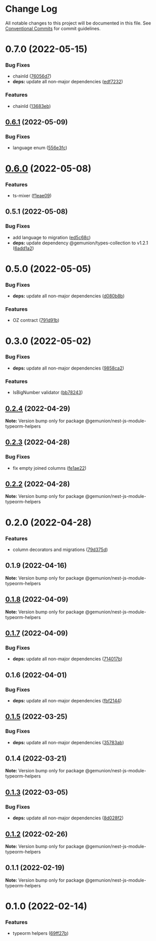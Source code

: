 # Change Log

All notable changes to this project will be documented in this file.
See [Conventional Commits](https://conventionalcommits.org) for commit guidelines.

# 0.7.0 (2022-05-15)


### Bug Fixes

* chainId ([76056d7](https://github.com/gemunion/nestjs-packages/commit/76056d7578a08cbb6aabb7dc6b52eea82b8a6525))
* **deps:** update all non-major dependencies ([edf7232](https://github.com/gemunion/nestjs-packages/commit/edf72324387865788d598c0496366ff317456ae5))


### Features

* chainId ([13683eb](https://github.com/gemunion/nestjs-packages/commit/13683eb552815143ec63a4d5f702e4e37ca25576))





## [0.6.1](https://github.com/gemunion/nestjs-packages/compare/@gemunion/nest-js-module-typeorm-helpers@0.6.0...@gemunion/nest-js-module-typeorm-helpers@0.6.1) (2022-05-09)


### Bug Fixes

* language enum ([556e3fc](https://github.com/gemunion/nestjs-packages/commit/556e3fc35e4960f8cabf912f3a6abbf99d6da23d))





# [0.6.0](https://github.com/gemunion/nestjs-packages/compare/@gemunion/nest-js-module-typeorm-helpers@0.5.1...@gemunion/nest-js-module-typeorm-helpers@0.6.0) (2022-05-08)


### Features

* ts-mixer ([f1eae09](https://github.com/gemunion/nestjs-packages/commit/f1eae0929d241ec8f405d3a804e21f191c1d5598))





## 0.5.1 (2022-05-08)


### Bug Fixes

* add language to migration ([ed5c68c](https://github.com/gemunion/nestjs-packages/commit/ed5c68c02cdcd8f73c47309bd8b894d5cd81d502))
* **deps:** update dependency @gemunion/types-collection to v1.2.1 ([6add1a2](https://github.com/gemunion/nestjs-packages/commit/6add1a23199c6e106ce166b47337407c0a9b4b72))





# 0.5.0 (2022-05-05)


### Bug Fixes

* **deps:** update all non-major dependencies ([d080b8b](https://github.com/gemunion/nestjs-packages/commit/d080b8b529d921a6912253fd9e9a5a39c17e459b))


### Features

* OZ contract ([791d91b](https://github.com/gemunion/nestjs-packages/commit/791d91bba1c5c3b08f343d838d70125920da3c1b))





# 0.3.0 (2022-05-02)


### Bug Fixes

* **deps:** update all non-major dependencies ([9858ca2](https://github.com/gemunion/nestjs-packages/commit/9858ca2fa56fb8545fd7096ed648897f427d4851))


### Features

* IsBigNumber validator ([bb78243](https://github.com/gemunion/nestjs-packages/commit/bb782437af0ef7914b1381b61447ddd732017b87))





## [0.2.4](https://github.com/gemunion/nestjs-packages/compare/@gemunion/nest-js-module-typeorm-helpers@0.2.3...@gemunion/nest-js-module-typeorm-helpers@0.2.4) (2022-04-29)

**Note:** Version bump only for package @gemunion/nest-js-module-typeorm-helpers





## [0.2.3](https://github.com/gemunion/nestjs-packages/compare/@gemunion/nest-js-module-typeorm-helpers@0.2.2...@gemunion/nest-js-module-typeorm-helpers@0.2.3) (2022-04-28)


### Bug Fixes

* fix empty joined columns ([fe1ae22](https://github.com/gemunion/nestjs-packages/commit/fe1ae220149bcfa078b9f63c4e95c6091c3ac99a))





## [0.2.2](https://github.com/gemunion/nestjs-packages/compare/@gemunion/nest-js-module-typeorm-helpers@0.2.0...@gemunion/nest-js-module-typeorm-helpers@0.2.2) (2022-04-28)

**Note:** Version bump only for package @gemunion/nest-js-module-typeorm-helpers





# 0.2.0 (2022-04-28)


### Features

* column decorators and migrations ([79d375d](https://github.com/gemunion/nestjs-packages/commit/79d375de101052cca5f2ab3b9f8a1498365ae92a))





## 0.1.9 (2022-04-16)

**Note:** Version bump only for package @gemunion/nest-js-module-typeorm-helpers





## [0.1.8](https://github.com/gemunion/nestjs-packages/compare/@gemunion/nest-js-module-typeorm-helpers@0.1.7...@gemunion/nest-js-module-typeorm-helpers@0.1.8) (2022-04-09)

**Note:** Version bump only for package @gemunion/nest-js-module-typeorm-helpers





## [0.1.7](https://github.com/gemunion/nestjs-packages/compare/@gemunion/nest-js-module-typeorm-helpers@0.1.6...@gemunion/nest-js-module-typeorm-helpers@0.1.7) (2022-04-09)


### Bug Fixes

* **deps:** update all non-major dependencies ([714017b](https://github.com/gemunion/nestjs-packages/commit/714017be736b899f4d4a7a73eaf86499a3733012))





## 0.1.6 (2022-04-01)


### Bug Fixes

* **deps:** update all non-major dependencies ([fbf2144](https://github.com/gemunion/nestjs-packages/commit/fbf214493a2a11413ebf986c7a4a0a2676ddddd7))





## [0.1.5](https://github.com/gemunion/nestjs-packages/compare/@gemunion/nest-js-module-typeorm-helpers@0.1.4...@gemunion/nest-js-module-typeorm-helpers@0.1.5) (2022-03-25)


### Bug Fixes

* **deps:** update all non-major dependencies ([35783ab](https://github.com/gemunion/nestjs-packages/commit/35783abb1093ec8fa0ed1a6602fadac6e9fcd507))





## 0.1.4 (2022-03-21)

**Note:** Version bump only for package @gemunion/nest-js-module-typeorm-helpers





## [0.1.3](https://github.com/gemunion/nestjs-packages/compare/@gemunion/nest-js-module-typeorm-helpers@0.1.2...@gemunion/nest-js-module-typeorm-helpers@0.1.3) (2022-03-05)


### Bug Fixes

* **deps:** update all non-major dependencies ([8d028f2](https://github.com/gemunion/nestjs-packages/commit/8d028f2e0ea10b5362aa0c5143035c0e3e720f0e))





## [0.1.2](https://github.com/gemunion/nestjs-packages/compare/@gemunion/nest-js-module-typeorm-helpers@0.1.1...@gemunion/nest-js-module-typeorm-helpers@0.1.2) (2022-02-26)

**Note:** Version bump only for package @gemunion/nest-js-module-typeorm-helpers





## 0.1.1 (2022-02-19)

**Note:** Version bump only for package @gemunion/nest-js-module-typeorm-helpers





# 0.1.0 (2022-02-14)


### Features

* typeorm helpers ([69ff27b](https://github.com/gemunion/nestjs-packages/commit/69ff27b7a498fab4fa2caf59de96498fe700d240))
